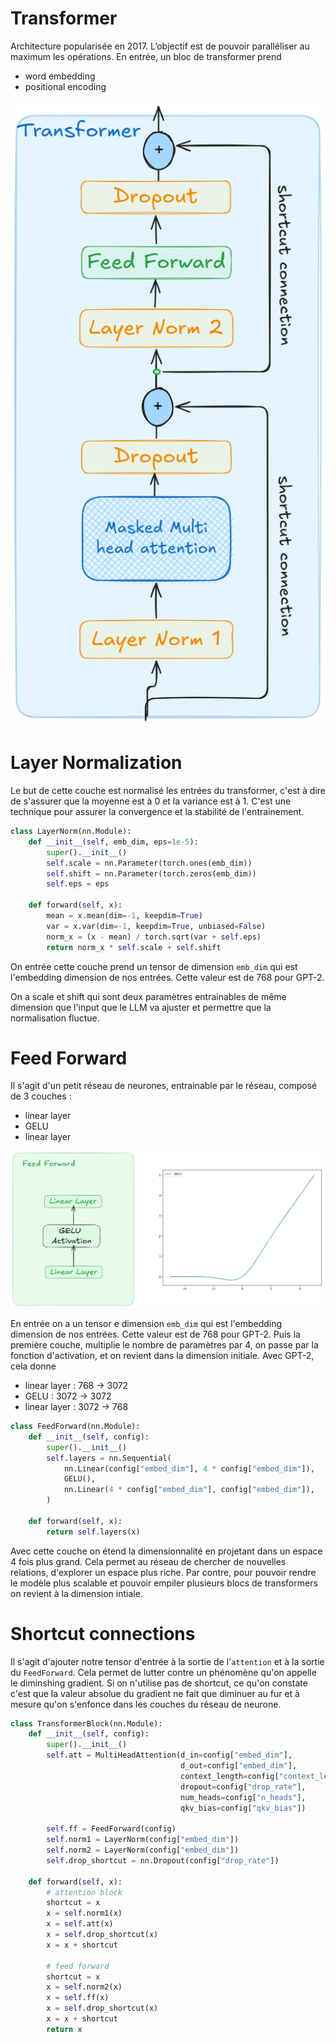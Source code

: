 # Transformer
Architecture popularisée en 2017. L’objectif est de pouvoir paralléliser au maximum les opérations.
En entrée, un bloc de transformer prend
- word embedding
- positional encoding


[![](images/transformer.png)](images/transformer.png)

# Layer Normalization
Le but de cette couche est normalisé les entrées du transformer, c'est à dire de s'assurer que la moyenne est à 0 et la variance est à 1.
C'est une technique pour assurer la convergence et la stabilité de l'entrainement.
```python
class LayerNorm(nn.Module):
    def __init__(self, emb_dim, eps=1e-5):
        super().__init__()
        self.scale = nn.Parameter(torch.ones(emb_dim))
        self.shift = nn.Parameter(torch.zeros(emb_dim))
        self.eps = eps

    def forward(self, x):
        mean = x.mean(dim=-1, keepdim=True)
        var = x.var(dim=-1, keepdim=True, unbiased=False)
        norm_x = (x - mean) / torch.sqrt(var + self.eps)
        return norm_x * self.scale + self.shift
```

On entrée cette couche prend un tensor de dimension `emb_dim` qui est l'embedding dimension de nos entrées. Cette valeur est de 768 pour GPT-2.

On a scale et shift qui sont deux paramètres entrainables de même dimension que l'input que le LLM va ajuster et permettre que la normalisation fluctue.

# Feed Forward
Il s'agit d'un petit réseau de neurones, entrainable par le réseau, composé de 3 couches :
- linear layer
- GELU
- linear layer

[![](images/feed-forward.png)](images/feed-forward.png)


En entrée on a un tensor e dimension `emb_dim` qui est l'embedding dimension de nos entrées. Cette valeur est de 768 pour GPT-2.
Puis la première couche, multiplie le nombre de paramètres par 4, on passe par la fonction d'activation, et on revient dans la dimension initiale.
Avec GPT-2, cela donne
- linear layer : 768 -> 3072
- GELU : 3072 -> 3072
- linear layer : 3072 -> 768
```python
class FeedForward(nn.Module):
    def __init__(self, config):
        super().__init__()
        self.layers = nn.Sequential(
            nn.Linear(config["embed_dim"], 4 * config["embed_dim"]),
            GELU(),
            nn.Linear(4 * config["embed_dim"], config["embed_dim"]),
        )

    def forward(self, x):
        return self.layers(x)
```
Avec cette couche on étend la dimensionnalité en projetant dans un espace 4 fois plus grand. Cela permet au réseau de chercher de nouvelles relations, d'explorer un espace plus riche.
Par contre, pour pouvoir rendre le modèle plus scalable et pouvoir empiler plusieurs blocs de transformers on revient à la dimension intiale.

# Shortcut connections
Il s'agit d'ajouter notre tensor d'entrée à la sortie de l'`attention` et à la sortie du `FeedForward`. Cela permet de lutter contre un phénomène qu'on appelle le diminshing gradient.
Si on n'utilise pas de shortcut, ce qu'on constate c'est que la valeur absolue du gradient ne fait que diminuer au fur et à mesure qu'on s'enfonce dans les couches du réseau de neurone.
```python
class TransformerBlock(nn.Module):
    def __init__(self, config):
        super().__init__()
        self.att = MultiHeadAttention(d_in=config["embed_dim"],
                                      d_out=config["embed_dim"],
                                      context_length=config["context_length"],
                                      dropout=config["drop_rate"],
                                      num_heads=config["n_heads"],
                                      qkv_bias=config["qkv_bias"])
        
        self.ff = FeedForward(config)
        self.norm1 = LayerNorm(config["embed_dim"])
        self.norm2 = LayerNorm(config["embed_dim"])
        self.drop_shortcut = nn.Dropout(config["drop_rate"])

    def forward(self, x):
        # attention block
        shortcut = x
        x = self.norm1(x)
        x = self.att(x)
        x = self.drop_shortcut(x)
        x = x + shortcut

        # feed forward
        shortcut = x
        x = self.norm2(x)
        x = self.ff(x)
        x = self.drop_shortcut(x)
        x = x + shortcut
        return x
```

